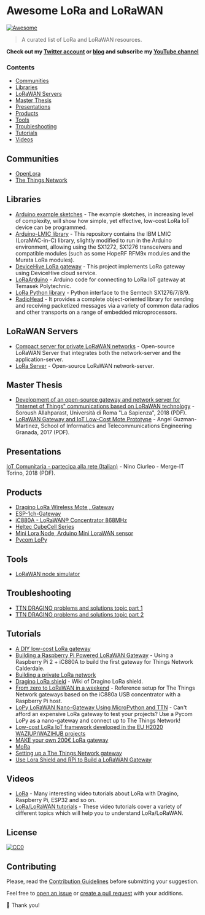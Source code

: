# Awesome LoRa and LoRaWAN
[![Awesome](https://cdn.rawgit.com/sindresorhus/awesome/d7305f38d29fed78fa85652e3a63e154dd8e8829/media/badge.svg)](https://github.com/sindresorhus/awesome)

> A curated list of LoRa and LoRaWAN resources.

**Check out my [Twitter account](https://twitter.com/emmecilab) or [blog](https://www.emmecilab.net) and subscribe my [YouTube channel](youtube.com/c/emmecilab)**

### Contents

- [Communities](#communities)
- [Libraries](#libraries)
- [LoRaWAN Servers](#lorawan-servers)
- [Master Thesis](#master-thesis)
- [Presentations](#presentations)
- [Products](#products)
- [Tools](#tools)
- [Troubleshooting](#troubleshooting)
- [Tutorials](#tutorials)
- [Videos](#videos)


## Communities

- [OpenLora](https://openlora.com/forum/)
- [The Things Network](https://www.thethingsnetwork.org/forum/)


## Libraries

- [Arduino example sketches](https://github.com/CongducPham/LowCostLoRaGw/tree/master/Arduino#arduino-example-sketches) - The example sketches, in increasing level of complexity, will show how simple, yet effective, low-cost LoRa IoT device can be programmed.
- [Arduino-LMIC library](https://github.com/mcci-catena/arduino-lmic) - This repository contains the IBM LMIC (LoraMAC-in-C) library, slightly modified to run in the Arduino environment, allowing using the SX1272, SX1276 transceivers and compatible modules (such as some HopeRF RFM9x modules and the Murata LoRa modules).
- [DeviceHive LoRa gateway](https://github.com/devicehive/lora-gateway) - This project implements LoRa gateway using DeviceHive cloud service.
- [LoRaArduino](https://github.com/lupyuen/LoRaArduino) - Arduino code for connecting to LoRa IoT gateway at Temasek Polytechnic. 
- [LoRa Python library](https://github.com/mayeranalytics/pySX127x) -  Python interface to the Semtech SX1276/7/8/9.
- [RadioHead](https://www.airspayce.com/mikem/arduino/RadioHead/) - It provides a complete object-oriented library for sending and receiving packetized messages via a variety of common data radios and other transports on a range of embedded microprocessors.


## LoRaWAN Servers

- [Compact server for private LoRaWAN networks](https://github.com/gotthardp/lorawan-server) - Open-source LoRaWAN Server that integrates both the network-server and the application-server.
- [LoRa Server](https://www.loraserver.io/) - Open-source LoRaWAN network-server.


## Master Thesis

- [Development of an open-source gateway and network server for "Internet of Things" communications based on LoRaWAN technology](http://vlsi.diet.uniroma1.it/downloads/Thesis_Allahparast.pdf) - Soroush Allahparast, Università di Roma "La Sapienza", 2018 (PDF).
- [LoRaWAN Gateway and IoT Low-Cost Mote Prototype](http://wpd.ugr.es/~jorgenavarro/thesis/2017_TFG_AngelGuzmanMartinez.pdf) -  Angel Guzman-Martinez, School of Informatics and Telecommunications Engineering Granada, 2017 (PDF).


## Presentations

[IoT Comunitaria - partecipa alla rete (Italian)](https://merge-it.net/talks/iot-comunitaria/slides.pdf) - Nino Ciurleo - Merge-IT Torino, 2018 (PDF).


## Products

- [Dragino LoRa Wireless Mote , Gateway](http://www.dragino.com/products/lora.html)
- [ESP-1ch-Gateway](https://github.com/hallard/ESP-1ch-Gateway)
- [iC880A - LoRaWAN® Concentrator 868MHz](https://wireless-solutions.de/products/radiomodules/ic880a.html)
- [Heltec CubeCell Series](https://heltec.org/proudct_center/lora/cubecell/)
- [Mini Lora Node, Arduino Mini LoraWAN sensor](https://github.com/hallard/Mini-LoRa)
- [Pycom LoPy](https://pycom.io/product/lopy4-multipack/)


## Tools

- [LoRaWAN node simulator](https://github.com/kartben/lorawan-node-simulator)


## Troubleshooting

- [TTN  DRAGINO problems and solutions topic part 1](https://www.thethingsnetwork.org/forum/t/dragino-problems-and-solutions-topic-part-1/8951)
- [TTN  DRAGINO problems and solutions topic part 2](https://www.thethingsnetwork.org/forum/t/dragino-problems-and-solutions-topic-part-2/19143)


## Tutorials

- [A DIY low-cost LoRa gateway](http://cpham.perso.univ-pau.fr/LORA/RPIgateway.html)
- [Building a Raspberry Pi Powered LoRaWAN Gateway](https://www.rs-online.com/designspark/building-a-raspberry-pi-powered-lorawan-gateway) - Using a Raspberry Pi 2 + iC880A to build the first gateway for Things Network Calderdale.
- [Building a private LoRa network](https://os.mbed.com/docs/latest/tutorials/LoRa-tutorial.html)
- [Dragino LoRa shield](http://wiki.dragino.com/index.php?title=Lora_Shield) - Wiki of Dragino LoRa shield.
- [From zero to LoRaWAN in a weekend](https://github.com/ttn-zh/ic880a-gateway/wiki) - Reference setup for The Things Network gateways based on the iC880a USB concentrator with a Raspberry Pi host.
- [LoPy LoRaWAN Nano-Gateway Using MicroPython and TTN](https://www.hackster.io/bucknalla/lopy-lorawan-nano-gateway-using-micropython-and-ttn-a9fb19) - Can't afford an expensive LoRa gateway to test your projects? Use a Pycom LoPy as a nano-gateway and connect up to The Things Network!
- [Low-cost LoRa IoT framework developed in the EU H2020 WAZIUP/WAZIHUB projects](https://github.com/CongducPham/LowCostLoRaGw#connect-a-radio-module-to-your-end-device)
- [MAKE your own 200€ LoRa gateway](https://github.com/mirakonta/lora_gateway/wiki)
- [MoRa](https://github.com/DaveCalaway/MoRa/wiki)
- [Setting up a The Things Network gateway](https://oisec.net/blog/ttn-gateway-rak831-ic880a) 
- [Use Lora Shield and RPi to Build a LoRaWAN Gateway](https://www.instructables.com/id/Use-Lora-Shield-and-RPi-to-Build-a-LoRaWAN-Gateway/) 


## Videos

- [LoRa](https://www.youtube.com/playlist?list=PL3XBzmAj53Rkkogh-lti58h_GkhzU1n7U) - Many interesting video tutorials about LoRa with Dragino, Raspberry Pi, ESP32 and so on.
- [LoRa/LoRaWAN tutorials](https://www.youtube.com/playlist?list=PLmL13yqb6OxdeOi97EvI8QeO8o-PqeQ0g) - These video tutorials cover a variety of different topics which will help you to understand LoRa/LoRaWAN.


## License

[![CC0](https://i.creativecommons.org/p/zero/1.0/88x31.png)](https://creativecommons.org/publicdomain/zero/1.0/)


## Contributing

Please, read the [Contribution Guidelines](https://github.com/mcicolella/lora-lorawan/blob/master/contributing.md) before submitting your suggestion.

Feel free to [open an issue](https://github.com/mcicolella/awesome-lora-lorawan/issues) or [create a pull request](https://github.com/mcicolella/awesome-lora-lorawan/pulls) with your additions.

:star2: Thank you!
